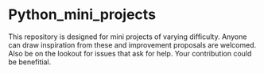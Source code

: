 # Python_mini_projects
This repository is designed for mini projects of varying difficulty.
Anyone can draw inspiration from these and improvement proposals are welcomed.
Also be on the lookout for issues that ask for help. Your contribution could be benefitial.

